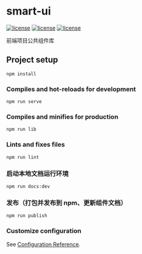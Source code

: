 # smart-ui

[![license](https://img.shields.io/badge/%40vue%2Fcli-%5E3.5.0-brightgreen.svg)](https://github.com/vuejs/vue-cli)
[![license](https://img.shields.io/badge/vue-%5E2.6.6-brightgreen.svg)](https://github.com/vuejs/vue)
[![license](https://img.shields.io/badge/vuepress-1.0.4-brightgreen)](https://github.com/vuejs/vuepress)

前端项目公共组件库

## Project setup

```
npm install
```

### Compiles and hot-reloads for development

```
npm run serve
```

### Compiles and minifies for production

```
npm run lib
```

### Lints and fixes files

```
npm run lint
```

### 启动本地文档运行环境

```
npm run docs:dev
```

### 发布（打包并发布到 npm、更新组件文档）

```
npm run publish
```

### Customize configuration

See [Configuration Reference](https://cli.vuejs.org/config/).

